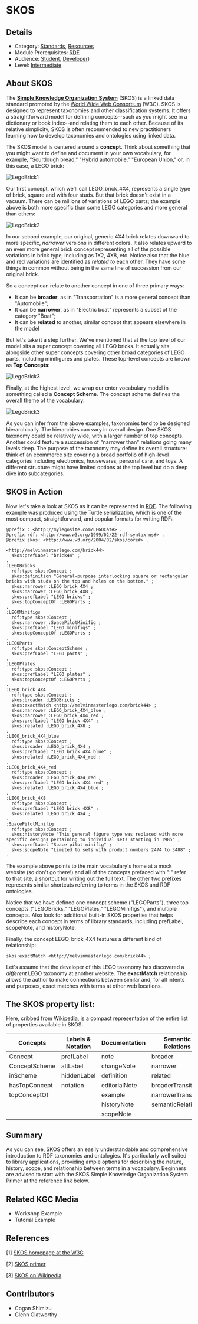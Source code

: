 # SKOS
## Details
* Category: [Standards](../../categories/Standards.md), [Resources](../categories/Resources.md)
* Module Prerequisites: [RDF](../../modules/RDF/RDF.md)
* Audience: [Student](../../audiences/Student.md), [Developer](../../audiences/Developer.md))
* Level: [Intermediate](../../levels/Intermediate.md)

## About SKOS
The [**Simple Knowledge Organization System**](https://www.w3.org/2004/02/skos/) (SKOS) is a linked data standard promoted by the [World Wide Web Consortium](https://www.w3.org) (W3C). SKOS is designed to represent taxonomies and other classification systems. It offers a straightforward model for defining concepts--such as you might see in a dictionary or book index--and relating them to each other. Because of its relative simplicity, SKOS is often recommended to new practitioners learning how to develop taxonomies and ontologies using linked data.

The SKOS model is centered around a **concept**. Think about something that you might want to define and document in your own vocabulary, for example, "Sourdough bread," "Hybrid automobile," "European Union," or, in this case, a LEGO brick:


![LegoBrick1](images/legobrick4401.JPG)

Our first concept, which we'll call LEGO_brick_4X4, represents a single type of brick, square and with four studs. But that brick doesn't exist in a vacuum. There can be millions of variations of LEGO parts; the example above is both more specific than some LEGO categories and more general than others:

![LegoBrick2](images/legobrick4402.JPG)

In our second example, our original, generic 4X4 brick relates downward to more specific, _narrower_ versions in different colors. It also relates upward to an even more general brick concept representing all of the possible variations in brick type, including as 1X2, 4X8, etc. Notice also that the blue and red variations are identified as _related to_ each other. They have some things in common without being in the same line of succession from our original brick.

So a concept can relate to another concept in one of three primary ways:

* It can be **broader**, as in "Transportation" is a more general concept than "Automobile";
* It can be **narrower**, as in "Electric boat" represents a subset of the category "Boat";
* It can be **related** to another, similar concept that appears elsewhere in the model

But let's take it a step further. We've mentioned that at the top level of our model sits a super concept covering all LEGO bricks. It actually sits alongside other super concepts covering other broad categories of LEGO parts, including minifigures and plates. These top-level concepts are known as **Top Concepts**:

![LegoBrick3](images/legobrick4404.JPG)

Finally, at the highest level, we wrap our enter vocabulary model in something called a **Concept Scheme**. The concept scheme defines the overall theme of the vocabulary:

![LegoBrick3](images/legobrick4405.JPG)

As you can infer from the above examples, taxonomies tend to be designed hierarchically. The hierarchies can vary in overall design. One SKOS taxonomy could be relatively wide, with a larger number of top concepts. Another could feature a succession of "narrower than" relations going many levels deep. The purpose of the taxonomy may define its overall structure: think of an ecommerce site covering a broad portfolio of high-level categories including electronics, housewares, personal care, and toys. A different structure might have limited options at the top level but do a deep dive into subcategories.

## SKOS in Action

Now let's take a look at SKOS as it can be represented in [RDF](../../modules/RDF/RDF.md). The following example was produced using the Turtle serialization, which is one of the most compact, straightforward, and popular formats for writing RDF:

```
@prefix : <http://mylegosite.com/LEGOCat#> .
@prefix rdf: <http://www.w3.org/1999/02/22-rdf-syntax-ns#> .
@prefix skos: <http://www.w3.org/2004/02/skos/core#> .

<http://melvinmasterlego.com/brick44>
  skos:prefLabel "brick44" ;
.
:LEGOBricks
  rdf:type skos:Concept ;
  skos:definition "General-purpose interlocking square or rectangular bricks with studs on the top and holes on the bottom." ;
  skos:narrower :LEGO_brick_4X4 ;
  skos:narrower :LEGO_brick_4X8 ;
  skos:prefLabel "LEGO bricks" ;
  skos:topConceptOf :LEGOParts ;
.
:LEGOMinifigs
  rdf:type skos:Concept ;
  skos:narrower :SpacePilotMinifig ;
  skos:prefLabel "LEGO minifigs" ;
  skos:topConceptOf :LEGOParts ;
.
:LEGOParts
  rdf:type skos:ConceptScheme ;
  skos:prefLabel "LEGO parts" ;
.
:LEGOPlates
  rdf:type skos:Concept ;
  skos:prefLabel "LEGO plates" ;
  skos:topConceptOf :LEGOParts ;
.
:LEGO_brick_4X4
  rdf:type skos:Concept ;
  skos:broader :LEGOBricks ;
  skos:exactMatch <http://melvinmasterlego.com/brick44> ;
  skos:narrower :LEGO_brick_4X4_blue ;
  skos:narrower :LEGO_brick_4X4_red ;
  skos:prefLabel "LEGO brick 4X4" ;
  skos:related :LEGO_brick_4X8 ;
.
:LEGO_brick_4X4_blue
  rdf:type skos:Concept ;
  skos:broader :LEGO_brick_4X4 ;
  skos:prefLabel "LEGO brick 4X4 blue" ;
  skos:related :LEGO_brick_4X4_red ;
.
:LEGO_brick_4X4_red
  rdf:type skos:Concept ;
  skos:broader :LEGO_brick_4X4_red ;
  skos:prefLabel "LEGO brick 4X4 red" ;
  skos:related :LEGO_brick_4X4_blue ;
.
:LEGO_brick_4X8
  rdf:type skos:Concept ;
  skos:prefLabel "LEGO brick 4X8" ;
  skos:related :LEGO_brick_4X4 ;
.
:SpacePilotMinifig
  rdf:type skos:Concept ;
  skos:historyNote "This general figure type was replaced with more specific designs pertaining to individual sets starting in 1985" ;
  skos:prefLabel "Space pilot minifig" ;
  skos:scopeNote "Limited to sets with product numbers 2474 to 3488" ;
.

```
The example above points to the main vocabulary's home at a mock website (so don't go there!) and all of the concepts prefaced with ":" refer to that site, a shortcut for writing out the full text. The other two prefixes represents similar shortcuts referring to terms in the SKOS and RDF ontologies.

Notice that we have defined one concept scheme ("LEGOParts"), three top concepts ("LEGOBricks," "LEGOPlates," "LEGOMinifigs"), and multiple concepts. Also look for additional built-in SKOS properties that helps describe each concept in terms of library standards, including prefLabel, scopeNote, and historyNote.

Finally, the concept LEGO_brick_4X4 features a different kind of relationship:

``
skos:exactMatch <http://melvinmasterlego.com/brick44> ; 
``

Let's assume that the developer of this LEGO taxonomy has discovered a _different_ LEGO taxonomy at another website. The **exactMatch** relationship allows the author to make connections between similar and, for all intents and purposes, exact matches with terms at other web locations.

## The SKOS property list:

Here, cribbed from [Wikipedia](https://en.wikipedia.org/wiki/Simple_Knowledge_Organization_System), is a compact representation of the entire list of properties available in SKOS:

| Concepts	| Labels & Notation	| Documentation	| Semantic Relations | Mapping Properties | Collections |
| --------- | ----------------- | ------------- | ------------------ | ------------------ | ----------- |
| Concept	| prefLabel	| note | broader	| broadMatch	| Collection |
| ConceptScheme	| altLabel	| changeNote	| narrower	| narrowMatch	| orderedCollection |
| inScheme	| hiddenLabel	| definition	| related	| relatedMatch	| member |
| hasTopConcept	| notation	| editorialNote	 | broaderTransitive	| closeMatch	| memberList |
| topConceptOf	| | example	| narrowerTransitive	| exactMatch |	
||| historyNote	| semanticRelation	| mappingRelation	
||| scopeNote			

## Summary

As you can see, SKOS offers an easily understandable and comprehensive introduction to RDF taxonomies and ontologies. It's particularly well suited to library applications, providing ample options for describing the nature, history, scope, and relationship between terms in a vocabulary. Beginners are advised to start with the SKOS Simple Knowledge Organization System Primer at the reference link below.

## Related KGC Media
* Workshop Example
* Tutorial Example

## References
[1] [SKOS homepage at the W3C](https://www.w3.org/2004/02/skos/)

[2] [SKOS primer](https://www.w3.org/TR/2009/NOTE-skos-primer-20090818/)

[3] [SKOS on Wikipedia](https://en.wikipedia.org/wiki/Simple_Knowledge_Organization_System)

## Contributors
* Cogan Shimizu
* Glenn Clatworthy
